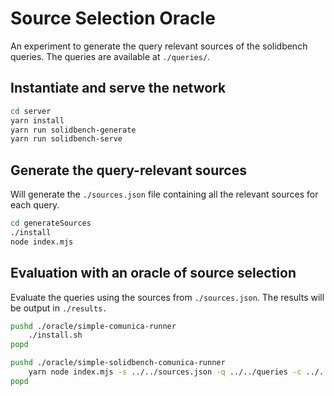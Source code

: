 # Source Selection Oracle

An experiment to generate the query relevant sources of the solidbench queries.
The queries are available at `./queries/`.

## Instantiate and serve the network

```sh
cd server
yarn install
yarn run solidbench-generate
yarn run solidbench-serve
```

## Generate the query-relevant sources

Will generate the `./sources.json` file containing all the relevant sources for each query.

```sh
cd generateSources
./install
node index.mjs
```

## Evaluation with an oracle of source selection
Evaluate the queries using the sources from `./sources.json`.
The results will be output in `./results.` 

```sh
pushd ./oracle/simple-comunica-runner
    ./install.sh
popd

pushd ./oracle/simple-solidbench-comunica-runner
    yarn node index.mjs -s ../../sources.json -q ../../queries -c ../../config.json -r 50 -e ../simple-comunica-runner/index.mjs -o ../../results &> ../../results/log
popd
```